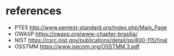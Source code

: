 # references

- PTES http://www.pentest-standard.org/index.php/Main_Page
- OWASP https://owasp.org/www-chapter-brasilia/
- NIST https://csrc.nist.gov/publications/detail/sp/800-115/final
- OSSTMM https://www.isecom.org/OSSTMM.3.pdf
